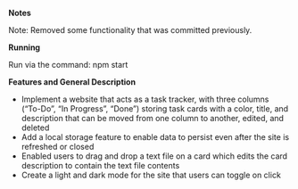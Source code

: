 **Notes**

Note: Removed some functionality that was committed previously.

**Running**

Run via the command: npm start

**Features and General Description**

* Implement a website that acts as a task tracker, with three columns (“To-Do”, “In Progress”, “Done”) storing task cards with a color, title, and description that can be moved from one column to another, edited, and deleted
* Add a local storage feature to enable data to persist even after the site is refreshed or closed
* Enabled users to drag and drop a text file on a card which edits the card description to contain the text file contents
* Create a light and dark mode for the site that users can toggle on click
